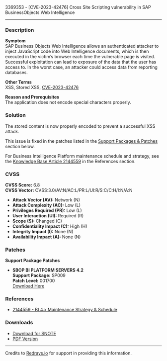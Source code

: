 3369353 - [CVE-2023-42476] Cross Site Scripting vulnerability in SAP BusinessObjects Web Intelligence

---

### Description

**Symptom**  
SAP Business Objects Web Intelligence allows an authenticated attacker to inject JavaScript code into Web Intelligence documents, which is then executed in the victim’s browser each time the vulnerable page is visited. Successful exploitation can lead to exposure of the data that the user has access to. In the worst case, an attacker could access data from reporting databases.

**Other Terms**  
XSS, Stored XSS, [CVE-2023-42476](https://www.cve.org/CVERecord?id=CVE-2023-42476)

**Reason and Prerequisites**  
The application does not encode special characters properly.

### Solution

The stored content is now properly encoded to prevent a successful XSS attack.

This issue is fixed in the patches listed in the [Support Packages & Patches](https://me.sap.com/softwarecenter/template/products/_APP=00200682500000001943&_EVENT=DISPHIER&HEADER=Y&FUNCTIONBAR=N&EVENT=TREE&NE=NAVIGATE&ENR=73555000100200001041&V=MAINT) section below.

For Business Intelligence Platform maintenance schedule and strategy, see the [Knowledge Base Article 2144559](https://me.sap.com/notes/2144559) in the References section.

### CVSS

**CVSS Score:** 6.8  
**CVSS Vector:** CVSS:3.0/AV:N/AC:L/PR:L/UI:R/S:C/C:H/I:N/A:N

- **Attack Vector (AV):** Network (N)
- **Attack Complexity (AC):** Low (L)
- **Privileges Required (PR):** Low (L)
- **User Interaction (UI):** Required (R)
- **Scope (S):** Changed (C)
- **Confidentiality Impact (C):** High (H)
- **Integrity Impact (I):** None (N)
- **Availability Impact (A):** None (N)

### Patches

**Support Package Patches**

- **SBOP BI PLATFORM SERVERS 4.2**  
  **Support Package:** SP009  
  **Patch Level:** 001700  
  [Download Here](https://me.sap.com/softwarecenter/template/products/_APP=00200682500000001943&_EVENT=DISPHIER&HEADER=Y&FUNCTIONBAR=N&EVENT=TREE&NE=NAVIGATE&ENR=73555000100200001041&V=MAINT)

### References

- [2144559 - BI 4.x Maintenance Strategy & Schedule](https://me.sap.com/notes/2144559)

### Downloads

- [Download for SNOTE](https://notesdownloads.sap.com/note/0040000001499342023)
- [PDF Version](https://userapps.support.sap.com/sap/support/sfm/notes/print/0003369353?language=en-US&token=E170C3F88653E01BA4A23E6724AD34E1)

---

Credits to [Redrays.io](https://redrays.io) for support in providing this information.